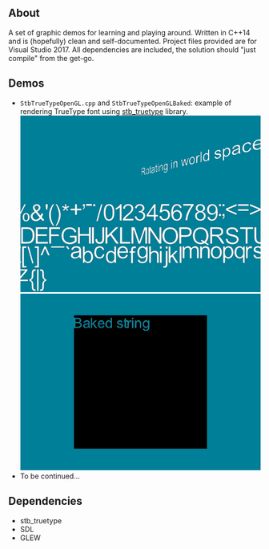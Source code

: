 ## About
A set of graphic demos for learning and playing around. Written in C++14 and is (hopefully) clean and self-documented.
Project files provided are for Visual Studio 2017. All dependencies are included, the solution should "just compile"
from the get-go.

## Demos
* `StbTrueTypeOpenGL.cpp` and `StbTrueTypeOpenGLBaked`: example of rendering TrueType font using
[stb_truetype](https://github.com/nothings/stb) library.
![1](/StbTrueTypeOpenGL.png?raw=true)
![1](/StbTrueTypeOpenGLBaked.png?raw=true)
* To be continued...

## Dependencies
* stb_truetype
* SDL
* GLEW

